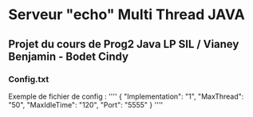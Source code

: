 # Serveur "echo" Multi Thread JAVA

## Projet du cours de Prog2 Java LP SIL / Vianey Benjamin - Bodet Cindy


### Config.txt


Exemple de fichier de config : 
''''
{
    "Implementation": "1",
    "MaxThread": "50",
    "MaxIdleTime": "120",
    "Port": "5555"
}
''''
